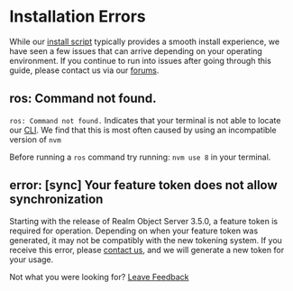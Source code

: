 # Installation Errors

While our [install script](../installation/) typically provides a smooth install experience, we have seen a few issues that can arrive depending on your operating environment.  If you continue to run into issues after going through this guide, please contact us via our [forums](https://forums.realm.io/c/rmp-feedback).  

## ros: Command not found.

 `ros: Command not found.` Indicates that your terminal is not able to locate our [CLI](../manage/command-line-interface-for-ros.md).  We find that this is most often caused by using an incompatible version of `nvm`

Before running a `ros` command try running: `nvm use 8` in your terminal.  

## error: \[sync\] Your feature token does not allow synchronization

Starting with the release of Realm Object Server 3.5.0, a feature token is required for operation.  Depending on when your feature token was generated, it may not be compatibly with the new tokening system.  If you receive this error, please [contact us](https://support.realm.io/support/home), and we will generate a new token for your usage.  

Not what you were looking for? [Leave Feedback](https://realm3.typeform.com/to/A4guM3) 

